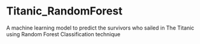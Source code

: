# Titanic_RandomForest
A machine learning model to predict the survivors who sailed in The Titanic using Random Forest Classification technique
